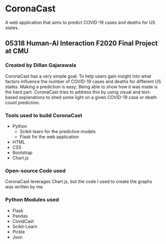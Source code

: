 # CoronaCast
A web application that aims to predict COVID-19 cases and deaths for US states.

## 05318 Human-AI Interaction F2020 Final Project at CMU
### Created by Dillan Gajarawala

CoronaCast has a very simple goal: To help users gain insight into what factors influence the number of COVID-19 cases
and deaths for different US states. Making a prediction is easy; Being able to show how it was made is the hard part.
CoronaCast tries to address this by using visual and text-based explanations to shed some light on a given COVID-19
case or death count prediction.

### Tools used to build CoronaCast

- Python
    - Scikit-learn for the predictive models
    - Flask for the web application
- HTML
- CSS
- Bootstrap
- Chart.js

### Open-source Code used

CoronaCast leverages Chart.js, but the code I used to create the graphs was written by me. 

### Python Modules used

- Flask
- Pandas
- CovidCast
- Scikit-Learn
- Pickle
- Json